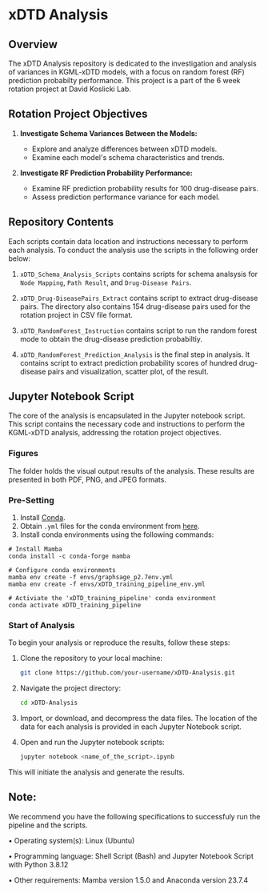 # xDTD Analysis

## Overview

The xDTD Analysis repository is dedicated to the investigation and analysis of variances in KGML-xDTD models, with a focus on random forest (RF) prediction probabilty performance. This project is a part of the 6 week rotation project at David Koslicki Lab.

## Rotation Project Objectives

1. **Investigate Schema Variances Between the Models:**
   - Explore and analyze differences between xDTD models.
   - Examine each model's schema characteristics and trends.
   
2. **Investigate RF Prediction Probability Performance:**
   - Examine RF prediction probability results for 100 drug-disease pairs.
   - Assess prediction performance variance for each model.

## Repository Contents
Each scripts contain data location and instructions necessary to perform each analysis. To conduct the analysis use the scripts in the following order below:

1. `xDTD_Schema_Analysis_Scripts` contains scripts for schema analsysis for `Node Mapping`, `Path Result`, and `Drug-Disease Pairs`.

2. `xDTD_Drug-DiseasePairs_Extract` contains script to extract drug-disease pairs. The directory also contains 154 drug-disease pairs used for the rotation project in CSV file format.

3. `xDTD_RandomForest_Instruction` contains script to run the random forest mode to obtain the drug-disease prediction probabiltiy.

4. `xDTD_RandomForest_Prediction_Analysis` is the final step in analysis. It contains script to extract prediction probability scores of hundred drug-disease pairs and visualization, scatter plot, of the result.

## Jupyter Notebook Script

The core of the analysis is encapsulated in the Jupyter notebook script. This script contains the necessary code and instructions to perform the KGML-xDTD analysis, addressing the rotation project objectives.

### Figures

The folder holds the visual output results of the analysis. These results are presented in both PDF, PNG, and JPEG formats.

### Pre-Setting
1. Install [Conda](https://conda.io/projects/conda/en/latest/user-guide/install/index.html).
2. Obtain `.yml` files for the conda environment from [here](https://github.com/RTXteam/xDTD_training_pipeline/blob/master/envs/xDTD_training_pipeline_env.yml).
2. Install conda environments using the following commands:
```
# Install Mamba
conda install -c conda-forge mamba

# Configure conda environments
mamba env create -f envs/graphsage_p2.7env.yml
mamba env create -f envs/xDTD_training_pipeline_env.yml

# Activiate the 'xDTD_training_pipeline' conda environment
conda activate xDTD_training_pipeline
```
### Start of Analysis
To begin your analysis or reproduce the results, follow these steps:

1. Clone the repository to your local machine:

   ```bash
   git clone https://github.com/your-username/xDTD-Analysis.git

2. Navigate the project directory:

   ```bash 
   cd xDTD-Analysis
   ```

4. Import, or download, and decompress the data files. The location of the data for each analysis is provided in each Jupyter Notebook script.

4. Open and run the Jupyter notebook scripts:
   ```bash
   jupyter notebook <name_of_the_script>.ipynb
   ```
This will initiate the analysis and generate the results.

## Note: ##

We recommend you have the following specifications to successfuly run the pipeline and the scripts.

• Operating system(s): Linux (Ubuntu)

• Programming language: Shell Script (Bash) and Jupyter Notebook Script with Python 3.8.12

• Other requirements: Mamba version 1.5.0 and Anaconda version 23.7.4
